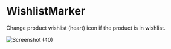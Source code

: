 # WishlistMarker
Change product wishlist (heart) icon if the product is in wishlist.

![Screenshot (40)](https://user-images.githubusercontent.com/26045265/152780694-b9b046c3-dc21-4e2c-8373-ae5844a15d00.png)
